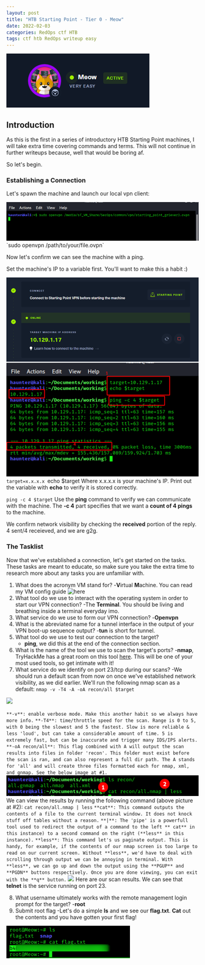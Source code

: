```yaml
---
layout: post
title: "HTB Starting Point - Tier 0 - Meow"
date: 2022-02-03
categories: RedOps ctf HTB
tags: ctf htb RedOps writeup easy
---
```

<img src='/assets/img/ctf/htb/sp/tier0/meow/meow.PNG'/>

## Introduction

As this is the first in a series of introductory HTB Starting Point machines, I will take extra time covering commands and terms. This will not continue in further writeups because, well that would be boring af.

So let's begin.

### Establishing a Connection

Let's spawn the machine and launch our local vpn client:

<img src='/assets/img/ctf/htb/sp/tier0/meow/1ovpn.png'/>
`sudo openvpn /path/to/your/file.ovpn`

Now let's confirm we can see the machine with a ping.

Set the machine's IP to a variable first. You'll want to make this a habit :)

![The host machine IP](/assets/img/ctf/htb/sp/tier0/meow/2ip.PNG)
<img src='/assets/img/ctf/htb/sp/tier0/meow/3ping.png'/>
`target=x.x.x.x
`echo $target
Where x.x.x.x is your machine's IP. Print out the variable with **echo** to verify it is stored correctly.

`ping -c 4 $target`
Use the **ping** command to verify we can communicate with the machine. The **-c 4** part specifies that we want a **count of 4 pings** to the machine. 

We confirm network visibility by checking the **received** portion of the reply. 4 sent/4 receieved, and we are g2g.  


### The Tasklist

Now that we've established a connection, let's get started on the tasks. These tasks are meant to educate, so make sure you take the extra time to research more about any tasks you are unfamiliar with.

1. What does the acronym VM stand for?
	-**V**irtual **M**achine. You can read my VM config guide ![here]()
2. What tool do we use to interact with the operating system in order to start our VPN connection? 
	-The **Terminal**. You should be living and breathing inside a terminal everyday imo.
3. What service do we use to form our VPN connection?
	-**Openvpn** 
4. What is the abreviated name for a tunnel interface in the output of your VPN boot-up sequence output? 
	-**tun** is short for tunnel.
5. What tool do we use to test our connection to the target?
	- **ping**, we did this at the end of the connection section.
6. What is the name of the tool we use to scan the target's ports?
	-**nmap**, TryHackMe has a great room on this tool [here](https://tryhackme.com/room/furthernmap). This will be one of your most used tools, so get intimate with it!
7. What service do we identify on port 23/tcp during our scans?
	-We should run a default scan from now on once we've established network visibility, as we did earlier. We'll run the following nmap scan as a default:
`nmap -v -T4 -A -oA recon/all $target`
<img src='/assets/img/ctf/htb/sp/tier0/4nmap.png' />

`**-v**: enable verbose mode. Make this another habit so we always have more info.`
`**-T4**: time/throttle speed for the scan. Range is 0 to 5, with 0 being the slowest and 5 the fastest. Slow is more reliable & less 'loud', but can take a considerable amount of time. 5 is extremely fast, but can be inaccurate and trigger many IDS/IPS alerts.`
`**-oA recon/all**: This flag combined with A will output the scan results into files in folder 'recon'. This folder must exist before the scan is ran, and can also represent a full dir path. The A stands for 'all' and will create three files formatted each for nmap, xml, and gnmap. See the below image at #1.`
<img src='/assets/img/ctf/htb/sp/tier0/meow/5nmap_resultscan.png'>
We can view the results by running the following command (above picture at #2):
`cat recon/all.nmap | less`
`**cat**: This command outputs the contents of a file to the current terminal window. It does not knock stuff off tables without a reason.`
`**|**: The 'pipe' is a powerfull tool used to redirect the output of a command to the left ** cat** in this instance) to a second command on the right (**less** in this instance).`
`**less**: This command let's us paginate output. This is handy, for example, if the contents of our nmap screen is too large to read on our current screen. Without **less**, we'd have to deal with scrolling through output we can be annoying in terminal. With **less**, we can go up and down the output using the **PGUP** and **PGDN** buttons respectively. Once you are done viewing, you can exit with the **q** button.`
<img src='/assets/img/ctf/htb/sp/tier0/meow/5nmap_resuls.png'/>
Here are our scan results. We can see that **telnet** is the service running on port 23.

8. What username ultimately works with the remote management login prompt for the target?
	-**root**
9. Submit root flag
	-Let's do a simple **ls** and we see our **flag.txt**. **Cat** out the contents and you have gotten your first flag!
<img src='/assets/img/ctf/htb/sp/tier0/meow/8.png'/>

